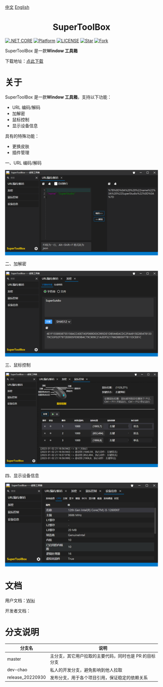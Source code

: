 

[中文](README.md) [English](README_EN.md) 

<h1 align="center">SuperToolBox</h1>

[![.NET CORE](https://img.shields.io/badge/.NET%20Framework-4.7.2-d.svg)](#)
[![Platform](https://img.shields.io/badge/Platform-Win-brightgreen.svg)](#)
[![LICENSE](https://img.shields.io/badge/license-GPL%203.0-blue)](#)
[![Star](https://img.shields.io/github/stars/SuperStudio/SuperToolBox?label=Star%20this%20repo)](https://github.com/SuperStudio/SuperToolBox)
[![Fork](https://img.shields.io/github/forks/SuperStudio/SuperToolBox?label=Fork%20this%20repo)](https://github.com/SuperStudio/SuperToolBox/fork)

SuperToolBox 是一款**Window 工具箱**

下载地址：[点此下载](https://github.com/SuperStudio/SuperToolBox/releases)

# 关于

SuperToolBox 是一款**Window 工具箱**，支持以下功能：

- URL 编码/解码
- 加解密
- 鼠标控制
- 显示设备信息

具有的特殊功能：

- 更换皮肤
- 插件管理

一、URL 编码/解码

<img src="Image/image-20230102211524266.png" alt="image-20230102211524266" style="zoom:80%;" />

二、加解密

<img src="Image/image-20230102211635472.png" alt="image-20230102211635472" style="zoom:80%;" />

三、鼠标控制

<img src="Image/image-20230102211711919.png" alt="image-20230102211711919" style="zoom:80%;" />

四、显示设备信息

<img src="Image/image-20230102211751119.png" alt="image-20230102211751119" style="zoom:80%;" />

# 文档

用户文档：[Wiki](https://github.com/SuperStudio/SuperToolBox/wiki)

开发者文档：

# 分支说明

| 分支名           | 说明                                                   |
| ---------------- | ------------------------------------------------------ |
| master           | 主分支，其它用户拉取的主要代码，同时也是 PR 的目标分支 |
| dev-chao         | 私人的开发分支，避免影响到他人拉取                     |
| release_20220930 | 发布分支，用于各个项目引用，保证稳定的依赖关系         |


